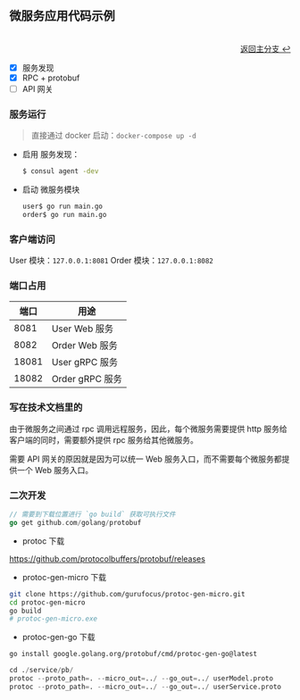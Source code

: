 ## 微服务应用代码示例

<br>

<div align="right">
    <a href="https://github.com/fmw666/microservice-code-sample/tree/master#-%E5%88%86%E6%94%AF%E8%AF%B4%E6%98%8E">返回主分支 ↩</a>
</div>

- [x] 服务发现
- [x] RPC + protobuf
- [ ] API 网关

### 服务运行

> 直接通过 docker 启动：`docker-compose up -d`

+ 启用 服务发现：

    ```sh
    $ consul agent -dev
    ```

+ 启动 微服务模块

    ```sh
    user$ go run main.go
    order$ go run main.go
    ```

### 客户端访问

User 模块：`127.0.0.1:8081`
Order 模块：`127.0.0.1:8082`

### 端口占用

| 端口 | 用途 |
| ---- | ---- |
| 8081 | User Web 服务 |
| 8082 | Order Web 服务 |
| 18081 | User gRPC 服务 |
| 18082 | Order gRPC 服务 |

### 写在技术文档里的

由于微服务之间通过 rpc 调用远程服务，因此，每个微服务需要提供 http 服务给客户端的同时，需要额外提供 rpc 服务给其他微服务。

需要 API 网关的原因就是因为可以统一 Web 服务入口，而不需要每个微服务都提供一个 Web 服务入口。

### 二次开发


```go
// 需要到下载位置进行 `go build` 获取可执行文件
go get github.com/golang/protobuf
```

+ protoc 下载

https://github.com/protocolbuffers/protobuf/releases


+ protoc-gen-micro 下载

```sh
git clone https://github.com/gurufocus/protoc-gen-micro.git
cd protoc-gen-micro
go build
# protoc-gen-micro.exe
```

+ protoc-gen-go 下载

```sh
go install google.golang.org/protobuf/cmd/protoc-gen-go@latest
```

```s
cd ./service/pb/
protoc --proto_path=. --micro_out=../ --go_out=../ userModel.proto
protoc --proto_path=. --micro_out=../ --go_out=../ userService.proto
```
